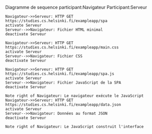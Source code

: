 Diagramme de sequence
participant:Navigateur
Participant:Serveur

    Navigateur->>Serveur: HTTP GET https://studies.cs.helsinki.fi/exampleapp/spa
    activate Serveur
    Serveur-->>Navigateur: Fichier HTML minimal
    deactivate Serveur

    Navigateur->>Serveur: HTTP GET https://studies.cs.helsinki.fi/exampleapp/main.css
    activate Serveur
    Serveur-->>Navigateur: Fichier CSS
    deactivate Serveur

    Navigateur->>Serveur: HTTP GET https://studies.cs.helsinki.fi/exampleapp/spa.js
    activate Serveur
    Serveur-->>Navigateur: Fichier JavaScript de la SPA
    deactivate Serveur

    Note right of Navigateur: Le navigateur exécute le JavaScript
    Navigateur->>Serveur: HTTP GET https://studies.cs.helsinki.fi/exampleapp/data.json
    activate Serveur
    Serveur-->>Navigateur: Données au format JSON
    deactivate Serveur

    Note right of Navigateur: Le JavaScript construit l'interface
